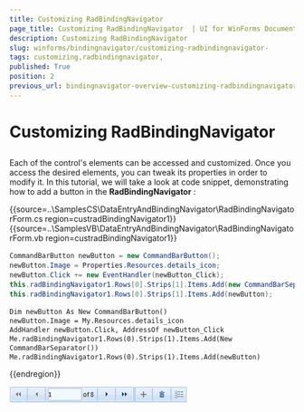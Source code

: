 ```yaml
---
title: Customizing RadBindingNavigator 
page_title: Customizing RadBindingNavigator  | UI for WinForms Documentation
description: Customizing RadBindingNavigator 
slug: winforms/bindingnavigator/customizing-radbindingnavigator-
tags: customizing,radbindingnavigator,
published: True
position: 2
previous_url: bindingnavigator-overview-customizing-radbindingnavigator
---
```


# Customizing RadBindingNavigator 



## 

Each of the control's elements can be accessed and customized. Once you access the desired elements, you can tweak its properties in order to modify it. In this tutorial, we will take a look at code snippet, demonstrating how to add a button in the __RadBindingNavigator__ :
        
{{source=..\SamplesCS\DataEntryAndBindingNavigator\RadBindingNavigatorForm.cs region=custradBindingNavigator1}} 
{{source=..\SamplesVB\DataEntryAndBindingNavigator\RadBindingNavigatorForm.vb region=custradBindingNavigator1}} 

````C#
CommandBarButton newButton = new CommandBarButton();
newButton.Image = Properties.Resources.details_icon;
newButton.Click += new EventHandler(newButton_Click);
this.radBindingNavigator1.Rows[0].Strips[1].Items.Add(new CommandBarSeparator());
this.radBindingNavigator1.Rows[0].Strips[1].Items.Add(newButton);

````
````VB.NET
Dim newButton As New CommandBarButton()
newButton.Image = My.Resources.details_icon
AddHandler newButton.Click, AddressOf newButton_Click
Me.radBindingNavigator1.Rows(0).Strips(1).Items.Add(New CommandBarSeparator())
Me.radBindingNavigator1.Rows(0).Strips(1).Items.Add(newButton)

````

{{endregion}} 


![bindingnavigator-overview-customizing-radbindingnavigator 001](images/bindingnavigator-overview-customizing-radbindingnavigator001.png)

